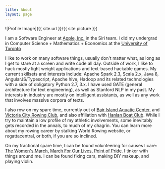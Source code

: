 ```yaml
---
title: About
layout: page
---
```

![Profile Image]({{ site.url }}/{{ site.picture }})

I am a Software Engineer at [Apple, Inc.](http://www.apple.com/) in the Siri team. I did my undergrad in Computer Science + Mathematics + Economics at the [University of Toronto](http://www.utoronto.ca/)

I like to work on many software things, usually don't matter what, as long as I get to stare at a screen and write code all day. Outside of work, I like to hack mostly light weight applications and text-based hackable games. My current skillsets and interests include: Apache Spark 2.3, Scala 2.x, Java 8, AngularJS/Typescript, Apache hive, Hadoop and its related technologies with a side of obligatory Python 2.7, 3.x. I have used GATE (general architecture for text engineering), as well as Stanford NLP in my past. My interests in industry are mostly on intelligent assistants, as well as any work that involves massive corpora of texts.

I also row on my spare time, currently out of [Bair Island Aquatic Center](http://www.gobair.org/), and [Victoria City Rowing Club](https://www.vcrc.bc.ca/), and also affiliation with [Hanlan Boat Club](https://www.hanlanboatclub.ca/). While I try to maintain a low profile of my athletic involvements, some inevitably gets recorded in the annals, to much of my chagrin. You can learn more about my rowing career by stalking World Rowing website, or regattacentral, or both, if you are so inclined.

On my fractional spare time, I can be found volunteering for causes I care: [The Women's March](https://www.womensmarch.com/), [March For Our Lives](https://marchforourlives.com/home/), [Point of Pride](https://pointofpride.org/about/). I tinker with things around me. I can be found fixing cars, making DIY makeup, and playing violin.
